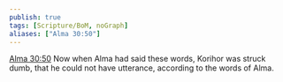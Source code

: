 ```yaml
---
publish: true
tags: [Scripture/BoM, noGraph]
aliases: ["Alma 30:50"]
---
```

[Alma 30:50](https://churchofjesuschrist.org/study/scriptures/bofm/alma/30?lang=eng&id=p50#p50) Now when Alma had said these words, Korihor was struck dumb, that he could not have utterance, according to the words of Alma.

